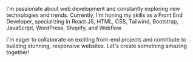 I'm passionate about web development and constantly exploring new technologies and trends. Currently, I'm honing my skills as a Front End Developer, specializing in React JS, HTML, CSS, Tailwind, Bootstrap, JavaScript, WordPress, Shopify, and Webflow.

I'm eager to collaborate on exciting front-end projects and contribute to building stunning, responsive websites. Let's create something amazing together!

<!---
deepak4526/deepak4526 is a ✨ special ✨ repository because its `README.md` (this file) appears on your GitHub profile.
You can click the Preview link to take a look at your changes.
--->
